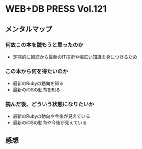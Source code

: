 # WEB+DB PRESS Vol.121

## メンタルマップ

### 何故この本を読もうと思ったのか

- 定期的に雑誌から最新のIT技術や幅広い知識を身につけるため

### この本から何を得たいのか

- 最新のRubyの動向を知る
- 最新のiOSの動向を知る

### 読んだ後、どういう状態になりたいか

- 最新のRubyの動向や今後が見えている
- 最新のiOSの動向や今後が見えている

## 感想

